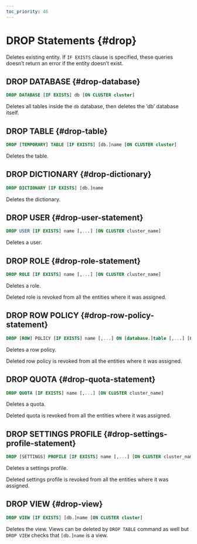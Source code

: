 ```yaml
---
toc_priority: 46
---
```


# DROP Statements {#drop}

Deletes existing entity. If `IF EXISTS` clause is specified, these queries doesn’t return an error if the entity doesn’t exist.

## DROP DATABASE {#drop-database}

``` sql
DROP DATABASE [IF EXISTS] db [ON CLUSTER cluster]
```

Deletes all tables inside the `db` database, then deletes the ‘db’ database itself.

## DROP TABLE {#drop-table}

``` sql
DROP [TEMPORARY] TABLE [IF EXISTS] [db.]name [ON CLUSTER cluster]
```

Deletes the table.

## DROP DICTIONARY {#drop-dictionary}

``` sql
DROP DICTIONARY [IF EXISTS] [db.]name
```

Deletes the dictionary.

## DROP USER {#drop-user-statement}

``` sql
DROP USER [IF EXISTS] name [,...] [ON CLUSTER cluster_name]
```

Deletes a user.

## DROP ROLE {#drop-role-statement}

``` sql
DROP ROLE [IF EXISTS] name [,...] [ON CLUSTER cluster_name]
```

Deletes a role.

Deleted role is revoked from all the entities where it was assigned.

## DROP ROW POLICY {#drop-row-policy-statement}

``` sql
DROP [ROW] POLICY [IF EXISTS] name [,...] ON [database.]table [,...] [ON CLUSTER cluster_name]
```

Deletes a row policy.

Deleted row policy is revoked from all the entities where it was assigned.

## DROP QUOTA {#drop-quota-statement}

``` sql
DROP QUOTA [IF EXISTS] name [,...] [ON CLUSTER cluster_name]
```

Deletes a quota.

Deleted quota is revoked from all the entities where it was assigned.

## DROP SETTINGS PROFILE {#drop-settings-profile-statement}

``` sql
DROP [SETTINGS] PROFILE [IF EXISTS] name [,...] [ON CLUSTER cluster_name]
```

Deletes a settings profile.

Deleted settings profile is revoked from all the entities where it was assigned.

## DROP VIEW {#drop-view}

``` sql
DROP VIEW [IF EXISTS] [db.]name [ON CLUSTER cluster]
```

Deletes the view. Views can be deleted by `DROP TABLE` command as well but `DROP VIEW` checks that `[db.]name` is a view.
